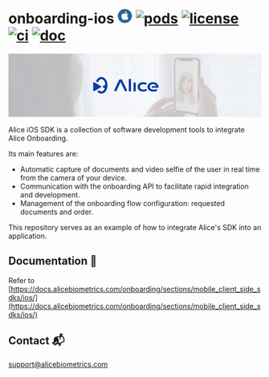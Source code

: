 # onboarding-ios <img src="https://github.com/alice-biometrics/custom-emojis/blob/master/images/ios.png" width="30"> [![pods](https://cocoapod-badges.herokuapp.com/v/AliceOnboarding/badge.png)](https://github.com/alice-biometrics/onboarding-ios) [![license](https://cocoapod-badges.herokuapp.com/l/AliceOnboarding/badge.png)](https://github.com/alice-biometrics/onboarding-ios) [![ci](https://github.com/alice-biometrics/onboarding-ios/actions/workflows/ci.yml/badge.svg?branch=master&event=release)](https://github.com/alice-biometrics/onboarding-ios/actions/workflows/ci.yml) [![doc](https://img.shields.io/badge/doc-onboarding-51CB56)](https://docs.alicebiometrics.com/onboarding/)

<img src="https://github.com/alice-biometrics/custom-emojis/blob/master/images/alice_header.png" width=auto>

Alice iOS SDK is a collection of software development tools to integrate Alice Onboarding.

Its main features are:

- Automatic capture of documents and video selfie of the user in real time from the camera of your device.
- Communication with the onboarding API to facilitate rapid integration and development.
- Management of the onboarding flow configuration: requested documents and order.

This repository serves as an example of how to integrate Alice's SDK into an application.


## Documentation :page_facing_up:

Refer to [https://docs.alicebiometrics.com/onboarding/sections/mobile_client_side_sdks/ios/](https://docs.alicebiometrics.com/onboarding/sections/mobile_client_side_sdks/ios/)

## Contact :mailbox_with_mail:

support@alicebiometrics.com
